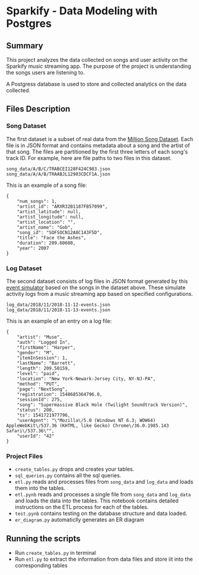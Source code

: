 
# Sparkify - Data Modeling with Postgres

## Summary

This project analyzes the data collected on songs and user activity on the Sparkify music streaming app. The purpose of the project is understanding the songs users are listening to.

A Postgress database is used to store and collected analytics on the data collected.

## Files Description

### Song Dataset

The first dataset is a subset of real data from the [Million Song Dataset](http://millionsongdataset.com/). Each file is in JSON format and contains metadata about a song and the artist of that song. The files are partitioned by the first three letters of each song's track ID. For example, here are file paths to two files in this dataset.

```
song_data/A/B/C/TRABCEI128F424C983.json
song_data/A/A/B/TRAABJL12903CDCF1A.json
```

This is an example of a song file:

```
{
    "num_songs": 1, 
    "artist_id": "ARXR32B1187FB57099", 
    "artist_latitude": null, 
    "artist_longitude": null, 
    "artist_location": "", 
    "artist_name": "Gob", 
    "song_id": "SOFSOCN12A8C143F5D", 
    "title": "Face the Ashes", 
    "duration": 209.60608, 
    "year": 2007
}
```

### Log Dataset
The second dataset consists of log files in JSON format generated by this [event simulator](https://github.com/Interana/eventsim) based on the songs in the dataset above. These simulate activity logs from a music streaming app based on specified configurations.

```
log_data/2018/11/2018-11-12-events.json
log_data/2018/11/2018-11-13-events.json
```

This is an example of an entry on a log file:
```
{
    "artist": "Muse",
    "auth": "Logged In",
    "firstName": "Harper",
    "gender": "M",
    "itemInSession": 1,
    "lastName": "Barrett",
    "length": 209.50159,
    "level": "paid",
    "location": "New York-Newark-Jersey City, NY-NJ-PA",
    "method": "PUT",
    "page": "NextSong",
    "registration": 1540685364796.0,
    "sessionId": 275,
    "song": "Supermassive Black Hole (Twilight Soundtrack Version)",
    "status": 200,
    "ts": 1541721977796,
    "userAgent": "\"Mozilla\/5.0 (Windows NT 6.3; WOW64) AppleWebKit\/537.36 (KHTML, like Gecko) Chrome\/36.0.1985.143 Safari\/537.36\"",
    "userId": "42"
}
```

### Project Files

- `create_tables.py` drops and creates your tables.
- `sql_queries.py` contains all the sql queries.
- `etl.py` reads and processes files from `song_data` and `log_data` and loads them into the tables.
- `etl.pynb` reads and processes a single file from `song_data` and `log_data` and loads the data into the tables. This notebook contains detailed instructions on the ETL process for each of the tables.
- `test.pynb` contains testing on the database structure and data loaded.
- `er_diagram.py` automaticlly generates an ER diagram

## Running the scripts

- Run `create_tables.py` in terminal
- Run `etl.py` to extract the information from data files and store iit into the corresponding tables